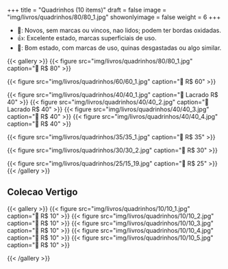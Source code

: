 +++
title = "Quadrinhos (10 items)"
draft = false
image = "img/livros/quadrinhos/80/80_1.jpg"
showonlyimage = false
weight = 6
+++
<!--more-->

- 💖: Novos, sem marcas ou vincos, nao lidos; podem ter bordas oxidadas.
- 👍: Excelente estado, marcas superficiais de uso.
- 🤔: Bom estado, com marcas de uso, quinas desgastadas ou algo similar. 

{{< gallery >}}
{{< figure src="img/livros/quadrinhos/80/80_1.jpg" caption="💖 R$ 80" >}}


{{< figure src="img/livros/quadrinhos/60/60_1.jpg" caption="💖 R$ 60" >}}

{{< figure src="img/livros/quadrinhos/40/40_1.jpg" caption="💖 Lacrado R$ 40" >}}
{{< figure src="img/livros/quadrinhos/40/40_2.jpg" caption="💖 Lacrado R$ 40" >}}
{{< figure src="img/livros/quadrinhos/40/40_3.jpg" caption="💖 R$ 40" >}}
{{< figure src="img/livros/quadrinhos/40/40_4.jpg" caption="💖 R$ 40" >}}

{{< figure src="img/livros/quadrinhos/35/35_1.jpg" caption="💖 R$ 35" >}}


{{< figure src="img/livros/quadrinhos/30/30_2.jpg" caption="💖 R$ 30" >}}

{{< figure src="img/livros/quadrinhos/25/15_19.jpg" caption="💖 R$ 25" >}}
{{< /gallery >}}


## Colecao Vertigo

{{< gallery >}}
{{< figure src="img/livros/quadrinhos/10/10_1.jpg" caption="🤔 R$ 10" >}}
{{< figure src="img/livros/quadrinhos/10/10_2.jpg" caption="🤔 R$ 10" >}}
{{< figure src="img/livros/quadrinhos/10/10_3.jpg" caption="🤔 R$ 10" >}}
{{< figure src="img/livros/quadrinhos/10/10_4.jpg" caption="🤔 R$ 10" >}}
{{< figure src="img/livros/quadrinhos/10/10_5.jpg" caption="🤔 R$ 10" >}}

{{< /gallery >}}

